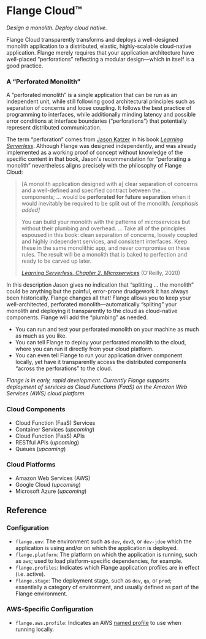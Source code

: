 # Flange Cloud™

_Design a monolith. Deploy cloud native._

Flange Cloud transparently transforms and deploys a well-designed monolith application to a distributed, elastic, highly-scalable cloud-native application. Flange merely requires that your application architecture have well-placed “perforations” reflecting a modular design—which in itself is a good practice.

### A “Perforated Monolith”

A “perforated monolith” is a single application that can be run as an independent unit, while still following good architectural principles such as separation of concerns and loose coupling. It follows the best practice of programming to interfaces, while additionally minding latency and possible error conditions at interface boundaries (“perforations”) that potentially represent distributed communication.

The term “perforation” comes from [Jason Katzer](https://www.jasonkatzer.com/) in his book [_Learning Serverless_](https://www.oreilly.com/library/view/learning-serverless/9781492057000/). Although Flange was designed independently, and was already implemented as a working proof of concept without knowledge of the specific content in that book, Jason's recommendation for “perforating a monolith” nevertheless aligns precisely with the philosophy of Flange Cloud:

> [A monolith application designed with a] clear separation of concerns and a well-defined and specified contract between the … components; … would be **perforated for future separation** when it would inevitably be required to be split out of the monolith. _[emphasis added]_
>
> You can build your monolith with the patterns of microservices but without their plumbing and overhead. … Take all of the principles espoused in this book: clean separation of concerns, loosely coupled and highly independent services, and consistent interfaces. Keep these in the same monolithic app, and never compromise on these rules. The result will be a monolith that is baked to perfection and ready to be carved up later.
>
> [_Learning Serverless, Chapter 2. Microservices_](https://www.oreilly.com/library/view/learning-serverless/9781492057000/) (O'Reilly, 2020)

In this description Jason gives no indication that “splitting … the monolith” could be anything but the painful, error-prone drudgework it has always been historically. Flange changes all that! Flange allows you to keep your well-architected, perforated monolith—automatically “spliting” your monolith and deploying it transparently to the cloud as cloud-native components. Flange will add the “plumbing” as needed.

* You can run and test your perforated monolith  on your machine as much as much as you like.
* You can tell Flange to deploy your perforated monolith to the cloud, where you can run it directly from your cloud platform.
* You can even tell Flange to run your application driver component locally, yet have it transparently access the distributed components “across the perforations” to the cloud.

_Flange is in early, rapid development. Currently Flange supports deployment of services as Cloud Functions (FaaS) on the Amazon Web Services (AWS) cloud platform._

### Cloud Components

* Cloud Function (FaaS) Services
* Container Services (_upcoming_)
* Cloud Function (FaaS) APIs
* RESTful APIs (_upcoming_)
* Queues (_upcoming_)

### Cloud Platforms

* Amazon Web Services (AWS)
* Google Cloud (_upcoming_)
* Microsoft Azure (_upcoming_)

## Reference

### Configuration

* `flange.env`: The environment such as `dev`, `dev3`, or `dev-jdoe` which the application is using and/or on which the application is deployed.
* `flange.platform`: The platform on which the application is running, such as `aws`; used to load platform-specific dependencies, for example.
* `flange.profiles`: Indicates which Flange application profiles are in effect (i.e. active).
* `flange.stage`: The deployment stage, such as `dev`, `qa`, or `prod`; essentially a category of environment, and usually defined as part of the Flange environment.

### AWS-Specific Configuration

* `flange.aws.profile`: Indicates an AWS [named profile](https://docs.aws.amazon.com/cli/latest/userguide/cli-configure-files.html#cli-configure-files-using-profiles) to use when running locally.
